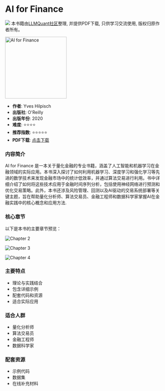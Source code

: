 # AI for Finance

![](https://fastly.jsdelivr.net/gh/bucketio/img3@main/2024/09/04/1725464231869-e0b2f727-2a0f-4270-bf6c-31ddc350426a.gif)
本书籍由[LLMQuant社区](https://llmquant.com/)整理, 并提供PDF下载, 只供学习交流使用, 版权归原作者所有。

<img src="1.png" alt="AI for Finance" width="200"/>

- **作者**: Yves Hilpisch
- **出版社**: O'Reilly
- **出版年份**: 2020
- **难度**: ⭐⭐⭐⭐
- **推荐指数**: ⭐⭐⭐⭐⭐
- **PDF下载**: [点击下载](https://github.com/LLMQuant/asset/blob/main/AI%20for%20Finance.pdf)

### 内容简介

AI for Finance 是一本关于量化金融的专业书籍，涵盖了人工智能和机器学习在金融领域的实际应用。本书深入探讨了如何利用机器学习、深度学习和强化学习等先进的数学技术来发现金融市场中的统计低效率，并通过算法交易进行利用。书中详细介绍了如何将这些技术应用于金融时间序列分析，包括使用神经网络进行预测和优化交易策略。此外，本书还涉及风险管理、回测以及AI驱动的交易系统部署等关键主题，旨在帮助量化分析师、算法交易员、金融工程师和数据科学家掌握AI在金融实践中的核心概念和应用方法.

### 核心章节

以下是本书的主要章节预览：

![Chapter 2](2.png)

![Chapter 3](3.png)

![Chapter 4](4.png)

### 主要特点

- 理论与实践结合
- 包含详细示例
- 配套代码和资源
- 适合实际应用

### 适合人群

- 量化分析师
- 算法交易员
- 金融工程师
- 数据科学家

### 配套资源

- 示例代码
- 数据集
- 在线补充材料